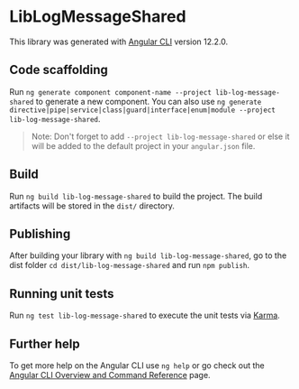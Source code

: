 # LibLogMessageShared

This library was generated with [Angular CLI](https://github.com/angular/angular-cli) version 12.2.0.

## Code scaffolding

Run `ng generate component component-name --project lib-log-message-shared` to generate a new component. You can also use `ng generate directive|pipe|service|class|guard|interface|enum|module --project lib-log-message-shared`.
> Note: Don't forget to add `--project lib-log-message-shared` or else it will be added to the default project in your `angular.json` file. 

## Build

Run `ng build lib-log-message-shared` to build the project. The build artifacts will be stored in the `dist/` directory.

## Publishing

After building your library with `ng build lib-log-message-shared`, go to the dist folder `cd dist/lib-log-message-shared` and run `npm publish`.

## Running unit tests

Run `ng test lib-log-message-shared` to execute the unit tests via [Karma](https://karma-runner.github.io).

## Further help

To get more help on the Angular CLI use `ng help` or go check out the [Angular CLI Overview and Command Reference](https://angular.io/cli) page.
